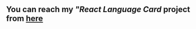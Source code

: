 <h2> You can reach my <em>"React Language Card</em> project from <a href="https://nmgdkl.github.io/Language-card-app" target="_blacked"> here </a> </h2>
